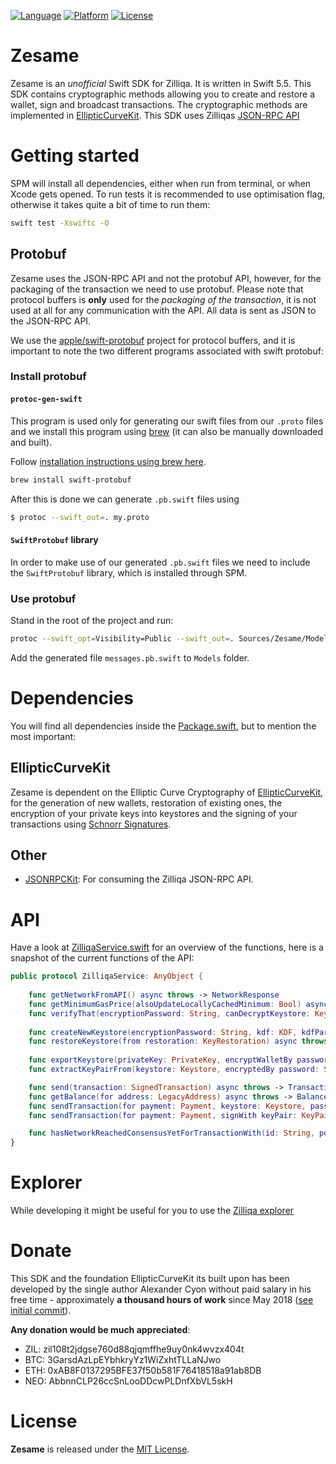 [![Language](https://img.shields.io/static/v1.svg?label=language&message=Swift%205%2E5&color=FA7343&logo=swift&style=flat-square)](https://swift.org)
[![Platform](https://img.shields.io/static/v1.svg?label=platforms&message=iOS%2015%20|%20macOS%2012&style=flat-square)](https://apple.com)
[![License](https://img.shields.io/cocoapods/l/Crossroad.svg?style=flat-square)](https://github.com/OpenZesame/Zesame/blob/main/LICENSE)


# Zesame

Zesame is an *unofficial* Swift SDK for Zilliqa. It is written in Swift 5.5. This SDK contains cryptographic methods allowing you to create and restore a wallet, sign and broadcast transactions. The cryptographic methods are implemented in [EllipticCurveKit][eck]. This SDK uses Zilliqas [JSON-RPC API](https://apidocs.zilliqa.com/#introduction)

# Getting started

SPM will install all dependencies, either when run from terminal, or when Xcode gets opened. To run tests it is recommended to use optimisation flag, otherwise it takes quite a bit of time to run them:

```sh
swift test -Xswiftc -O
```

## Protobuf
Zesame uses the JSON-RPC API and not the protobuf API, however, for the packaging of the transaction we need to use protobuf. Please note that protocol buffers is **only** used for the *packaging of the transaction*, it is not used at all for any communication with the API. All data is sent as JSON to the JSON-RPC API.

We use the [apple/swift-protobuf](https://github.com/apple/swift-protobuf) project for protocol buffers, and it is important to note the two different programs associated with swift protobuf:

### Install protobuf
#### `protoc-gen-swift`
This program is used only for generating our swift files from our `.proto` files and we install this program using [brew](https://brew.sh/) (it can also be manually downloaded and built). 

Follow [installation instructions using brew here](https://github.com/apple/swift-protobuf#alternatively-install-via-homebrew). 
```sh
brew install swift-protobuf
```

After this is done we can generate `.pb.swift` files using

```sh
$ protoc --swift_out=. my.proto
```

#### `SwiftProtobuf` library
In order to make use of our generated `.pb.swift` files we need to include the `SwiftProtobuf` library, which is installed through SPM.

### Use protobuf

Stand in the root of the project and run:

```sh
protoc --swift_opt=Visibility=Public --swift_out=. Sources/Zesame/Models/Protobuf/messages.proto
```

Add the generated file `messages.pb.swift` to `Models` folder.

# Dependencies
You will find all dependencies inside the [Package.swift](https://github.com/OpenZesame/Zesame/blob/main/Package.swift), but to mention the most important:

## EllipticCurveKit
Zesame is dependent on the Elliptic Curve Cryptography of [EllipticCurveKit][eck], for the generation of new wallets, restoration of existing ones, the encryption of your private keys into keystores and the signing of your transactions using [Schnorr Signatures](https://en.wikipedia.org/wiki/Schnorr_signature).

## Other

- [JSONRPCKit](https://github.com/ollitapa/JSONRPCKit): For consuming the Zilliqa JSON-RPC API.

# API

Have a look at [ZilliqaService.swift](https://github.com/OpenZesame/Zesame/blob/main/Sources/Zesame/Services/ZilliqaService.swift) for an overview of the functions, here is a snapshot of the current functions of the API:

```swift
public protocol ZilliqaService: AnyObject {
    
    func getNetworkFromAPI() async throws -> NetworkResponse
    func getMinimumGasPrice(alsoUpdateLocallyCachedMinimum: Bool) async throws -> MinimumGasPriceResponse
    func verifyThat(encryptionPassword: String, canDecryptKeystore: Keystore) async throws -> Bool
    
	func createNewKeystore(encryptionPassword: String, kdf: KDF, kdfParams: KDFParams?) async throws -> Keystore
    func restoreKeystore(from restoration: KeyRestoration) async throws -> Keystore
    
	func exportKeystore(privateKey: PrivateKey, encryptWalletBy password: String) async throws -> Keystore
    func extractKeyPairFrom(keystore: Keystore, encryptedBy password: String) async throws -> KeyPair

    func send(transaction: SignedTransaction) async throws -> TransactionResponse
    func getBalance(for address: LegacyAddress) async throws -> BalanceResponse
    func sendTransaction(for payment: Payment, keystore: Keystore, password: String, network: Network) async throws -> TransactionResponse
    func sendTransaction(for payment: Payment, signWith keyPair: KeyPair, network: Network) async throws -> TransactionResponse

    func hasNetworkReachedConsensusYetForTransactionWith(id: String, polling: Polling) async throws -> TransactionReceipt
}

```

# Explorer
While developing it might be useful for you to use the [Zilliqa explorer](http://viewblock.io/zilliqa/)

# Donate
This SDK and the foundation EllipticCurveKit its built upon has been developed by the single author Alexander Cyon without paid salary in his free time - approximately **a thousand hours of work** since May 2018 ([see initial commit](https://github.com/OpenZesame/Zesame/commit/d948741f3e3d38a9962cc9a23552622a303e7ff4)). 

**Any donation would be much appreciated**:

- ZIL: zil108t2jdgse760d88qjqmffhe9uy0nk4wvzx404t
- BTC: 3GarsdAzLpEYbhkryYz1WiZxhtTLLaNJwo
- ETH: 0xAB8F0137295BFE37f50b581F76418518a91ab8DB
- NEO: AbbnnCLP26ccSnLooDDcwPLDnfXbVL5skH

# License

**Zesame** is released under the [MIT License](LICENSE).

[eck]: https://github.com/Sajjon/EllipticCurveKit
